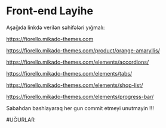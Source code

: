 # Front-end Layihe

Aşağıda linkdə verilən səhifələri yığmalı:



https://fiorello.mikado-themes.com

https://fiorello.mikado-themes.com/product/orange-amaryllis/

https://fiorello.mikado-themes.com/elements/accordions/

https://fiorello.mikado-themes.com/elements/tabs/

https://fiorello.mikado-themes.com/elements/shop-list/

https://fiorello.mikado-themes.com/elements/progress-bar/


Sabahdan bashlayaraq her gun commit etmeyi unutmayin !!!

#UĞURLAR
